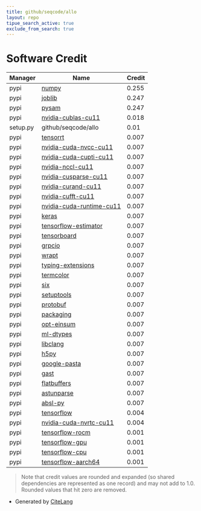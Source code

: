 ```yaml
---
title: github/seqcode/allo
layout: repo
tipue_search_active: true
exclude_from_search: true
---
```

# Software Credit

|Manager|Name|Credit|
|-------|----|------|
|pypi|[numpy](https://www.numpy.org)|0.255|
|pypi|[joblib](https://joblib.readthedocs.io)|0.247|
|pypi|[pysam](https://github.com/pysam-developers/pysam)|0.247|
|pypi|[nvidia-cublas-cu11](https://developer.nvidia.com/cuda-zone)|0.018|
|setup.py|github/seqcode/allo|0.01|
|pypi|[tensorrt](https://developer.nvidia.com/tensorrt)|0.007|
|pypi|[nvidia-cuda-nvcc-cu11](https://developer.nvidia.com/cuda-zone)|0.007|
|pypi|[nvidia-cuda-cupti-cu11](https://developer.nvidia.com/cuda-zone)|0.007|
|pypi|[nvidia-nccl-cu11](https://developer.nvidia.com/cuda-zone)|0.007|
|pypi|[nvidia-cusparse-cu11](https://developer.nvidia.com/cuda-zone)|0.007|
|pypi|[nvidia-curand-cu11](https://developer.nvidia.com/cuda-zone)|0.007|
|pypi|[nvidia-cufft-cu11](https://developer.nvidia.com/cuda-zone)|0.007|
|pypi|[nvidia-cuda-runtime-cu11](https://developer.nvidia.com/cuda-zone)|0.007|
|pypi|[keras](https://keras.io/)|0.007|
|pypi|[tensorflow-estimator](https://www.tensorflow.org/)|0.007|
|pypi|[tensorboard](https://github.com/tensorflow/tensorboard)|0.007|
|pypi|[grpcio](https://pypi.org/project/grpcio)|0.007|
|pypi|[wrapt](https://pypi.org/project/wrapt)|0.007|
|pypi|[typing-extensions](https://pypi.org/project/typing-extensions)|0.007|
|pypi|[termcolor](https://pypi.org/project/termcolor)|0.007|
|pypi|[six](https://pypi.org/project/six)|0.007|
|pypi|[setuptools](https://pypi.org/project/setuptools)|0.007|
|pypi|[protobuf](https://pypi.org/project/protobuf)|0.007|
|pypi|[packaging](https://pypi.org/project/packaging)|0.007|
|pypi|[opt-einsum](https://pypi.org/project/opt-einsum)|0.007|
|pypi|[ml-dtypes](https://pypi.org/project/ml-dtypes)|0.007|
|pypi|[libclang](https://pypi.org/project/libclang)|0.007|
|pypi|[h5py](https://pypi.org/project/h5py)|0.007|
|pypi|[google-pasta](https://pypi.org/project/google-pasta)|0.007|
|pypi|[gast](https://pypi.org/project/gast)|0.007|
|pypi|[flatbuffers](https://pypi.org/project/flatbuffers)|0.007|
|pypi|[astunparse](https://pypi.org/project/astunparse)|0.007|
|pypi|[absl-py](https://pypi.org/project/absl-py)|0.007|
|pypi|[tensorflow](https://www.tensorflow.org/)|0.004|
|pypi|[nvidia-cuda-nvrtc-cu11](https://pypi.org/project/nvidia-cuda-nvrtc-cu11)|0.004|
|pypi|[tensorflow-rocm](https://pypi.org/project/tensorflow-rocm)|0.001|
|pypi|[tensorflow-gpu](https://pypi.org/project/tensorflow-gpu)|0.001|
|pypi|[tensorflow-cpu](https://pypi.org/project/tensorflow-cpu)|0.001|
|pypi|[tensorflow-aarch64](https://pypi.org/project/tensorflow-aarch64)|0.001|


> Note that credit values are rounded and expanded (so shared dependencies are represented as one record) and may not add to 1.0. Rounded values that hit zero are removed.


- Generated by [CiteLang](https://github.com/vsoch/citelang)
